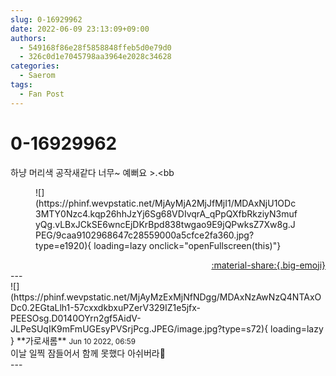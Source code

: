 ```yaml
---
slug: 0-16929962
date: 2022-06-09 23:13:09+09:00
authors:
  - 549168f86e28f5858848ffeb5d0e79d0
  - 326c0d1e7045798aa3964e2028c34628
categories:
  - Saerom
tags:
  - Fan Post
---
```


# 0-16929962

<div class="post-container" markdown="1">
<div class="content-container md-sidebar__scrollwrap" markdown="1">

하냥 머리색 공작새같다 너무~ 예뻐요 &gt;.&lt;bb
<figure markdown="1">
![](https://phinf.wevpstatic.net/MjAyMjA2MjJfMjI1/MDAxNjU1ODc3MTY0Nzc4.kqp26hhJzYj6Sg68VDIvqrA_qPpQXfbRkziyN3mufyQg.vLBxJCkSE6wncEjDKrBpd838twgao9E9jQPwksZ7Xw8g.JPEG/9caa9102968647c28559000a5cfce2fa360.jpg?type=e1920){ loading=lazy onclick="openFullscreen(this)"}
</figure>


</div>
</div>

<div style="text-align: right;" markdown="1">
<a href="https://weverse.io/fromis9/fanpost/0-16929962" style="text-align: right;">:material-share:{.big-emoji}</a>
</div>
---

<div class="comments-container md-sidebar__scrollwrap" markdown="1">
<div class="comment" markdown="1">
<div class='id-container' markdown="1">
![](https://phinf.wevpstatic.net/MjAyMzExMjNfNDgg/MDAxNzAwNzQ4NTAxODc0.2EGtaLlh1-57cxxdkbxuPZerV329IZ1e5jfx-PEESOsg.D0140OYrn2gf5AidV-JLPeSUqIK9mFmUGEsyPVSrjPcg.JPEG/image.jpg?type=s72){ loading=lazy }
**<span class="artist">가로새롬</span>** <small>Jun 10 2022, 06:59</small><br>
</div>
<div class='comment-body' markdown="1">
이날 일찍 잠들어서 함께 못했다 아쉬버라🧸
</div>
</div>
</div>
---
